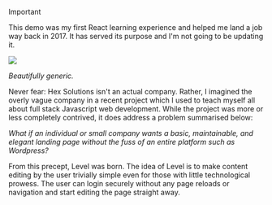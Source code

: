 > [!IMPORTANT]
> This demo was my first React learning experience and helped me land a job way back in 2017. It has served its purpose and I'm not going to be updating it.

![](https://i.imgur.com/TpTyI9w.png)

*Beautifully generic.*

Never fear: Hex Solutions isn't an actual company. Rather, I imagined the overly vague company in a recent project which I used to teach myself all about full stack Javascript web development. While the project was more or less completely contrived, it does address a problem summarised below:

*What if an individual or small company wants a basic, maintainable, and elegant landing page without the fuss of an entire platform such as Wordpress?*

From this precept, Level was born. The idea of Level is to make content editing by the user trivially simple even for those with little technological prowess. The user can login securely without any page reloads or navigation and start editing the page straight away. 
